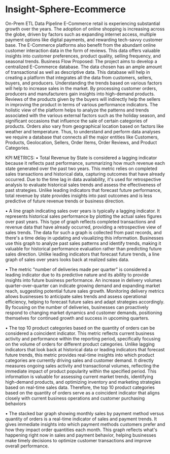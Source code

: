 # Insight-Sphere-Ecommerce
On-Prem ETL Data Pipeline
E-Commerce retail is experiencing substantial growth over the years. The adoption of online shopping is increasing across the globe, driven by factors such as expanding internet access, multiple payment options like digital payments, and rewarding tech-savvy customer base. The E-Commerce platforms also benefit from the abundant online customer interaction data in the form of reviews. This data offers valuable insights into customer preferences, product quality, selling frequency, and seasonal trends.
Business Flow Proposed:
The project aims to develop a centralized E-Commerce database. The data chosen has an ample amount of transactional as well as descriptive data. This database will help in creating a platform that integrates all the data from customers, sellers, buyers, and producers. Understanding the trends based on various factors will help to increase sales in the market. By processing customer orders, producers and manufacturers gain insights into high-demand products. Reviews of the products given by the buyers will indirectly help the sellers in improving the product in terms of various performance indicators. The holistic view of the platform helps to analyze the patterns and trends associated with the various external factors such as the holiday season, and significant occasions that influence the sale of certain categories of products. Orders also vary from geographical location based on factors like weather and temperature. Thus, to understand and perform data analyses we require a database that connects all the major entities like Customers, Products, Geolocation, Sellers, Order Items, Order Reviews, and Product Categories.

KPI METRICS:
• Total Revenue by State is considered a lagging indicator because it reflects past performance, summarizing how much revenue each state generated over the past two years. This metric relies on completed sales transactions and historical data, capturing outcomes that have already occurred. Due to the time lag in data availability, it's used for retrospective analysis to evaluate historical sales trends and assess the effectiveness of past strategies. Unlike leading indicators that forecast future performance, total revenue by state provides insights into past outcomes and is less predictive of future revenue trends or business direction.

• A line graph indicating sales over years is typically a lagging indicator. It represents historical sales performance by plotting the actual sales figures over past years. This type of graph reflects completed transactions and revenue data that have already occurred, providing a retrospective view of sales trends. The data for such a graph is collected from past records, and there's a time delay in updating and visualizing this information. Businesses use this graph to analyze past sales patterns and identify trends, making it valuable for historical performance evaluation rather than predicting future sales direction. Unlike leading indicators that forecast future trends, a line graph of sales over years looks back at realized sales data.

• The metric "number of deliveries made per quarter" is considered a leading indicator due to its predictive nature and its ability to provide insights into future business performance. An increase in delivery volumes quarter-over-quarter can indicate growing demand and expanding market reach, suggesting potential future sales growth. Monitoring delivery metrics allows businesses to anticipate sales trends and assess operational efficiency, helping to forecast future sales and adapt strategies accordingly. By focusing on the number of deliveries, businesses can proactively respond to changing market dynamics and customer demands, positioning themselves for continued growth and success in upcoming quarters.

• The top 10 product categories based on the quantity of orders can be considered a coincident indicator. This metric reflects current business activity and performance within the reporting period, specifically focusing on the volume of orders for different product categories. Unlike lagging indicators that look back at historical data or leading indicators that forecast future trends, this metric provides real-time insights into which product categories are currently driving sales and customer demand. It directly measures ongoing sales activity and transactional volumes, reflecting the immediate impact of product popularity within the specified period. This information is valuable for assessing current market trends, identifying high-demand products, and optimizing inventory and marketing strategies based on real-time sales data. Therefore, the top 10 product categories based on the quantity of orders serve as a coincident indicator that aligns closely with current business operations and customer purchasing behaviors

• The stacked bar graph showing monthly sales by payment method versus quantity of orders is a real-time indicator of sales and payment trends. It gives immediate insights into which payment methods customers prefer and how they impact order quantities each month. This graph reflects what's happening right now in sales and payment behavior, helping businesses make timely decisions to optimize customer transactions and improve overall performance.
